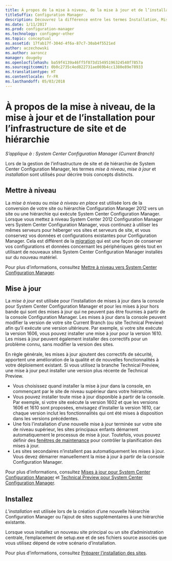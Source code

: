 ```yaml
---
title: À propos de la mise à niveau, de la mise à jour et de l’installation
titleSuffix: Configuration Manager
description: Découvrez la différence entre les termes Installation, Mise à jour et Mise à niveau, lors de la gestion de l’infrastructure Configuration Manager.
ms.date: 1/11/2017
ms.prod: configuration-manager
ms.technology: configmgr-other
ms.topic: conceptual
ms.assetid: 17fab17f-304d-4f6a-87c7-30ab4f5521ed
author: aczechowski
ms.author: aaroncz
manager: dougeby
ms.openlocfilehash: ba59f4139a46ff5f073d15495196324540f7857a
ms.sourcegitcommit: 0b0c2735c4ed822731ae069b4cc1380e89e78933
ms.translationtype: HT
ms.contentlocale: fr-FR
ms.lasthandoff: 05/03/2018
---
```

# <a name="about-upgrade-update-and-install-for-site-and-hierarchy-infrastructure"></a>À propos de la mise à niveau, de la mise à jour et de l’installation pour l’infrastructure de site et de hiérarchie

*S’applique à : System Center Configuration Manager (Current Branch)*


Lors de la gestion de l’infrastructure de site et de hiérarchie de System Center Configuration Manager, les termes *mise à niveau*, *mise à jour* et *installation* sont utilisés pour décrire trois concepts distincts.

## <a name="upgrade"></a>Mettre à niveau
La *mise à niveau* ou *mise à niveau en place* est utilisée lors de la conversion de votre site ou hiérarchie Configuration Manager 2012 vers un site ou une hiérarchie qui exécute System Center Configuration Manager.
Lorsque vous mettez à niveau System Center 2012 Configuration Manager vers System Center Configuration Manager, vous continuez à utiliser les mêmes serveurs pour héberger vos sites et serveurs de site, et vous conservez vos données et configurations existantes pour Configuration Manager.  Cela est différent de la [migration](/sccm/core/migration/migrate-data-between-hierarchies) qui est une façon de conserver vos configurations et données concernant les périphériques gérés tout en utilisant de nouveaux sites System Center Configuration Manager installés sur du nouveau matériel.

Pour plus d’informations, consultez [Mettre à niveau vers System Center Configuration Manager](/sccm/core/servers/deploy/install/upgrade-to-configuration-manager).



## <a name="update"></a>Mise à jour
La *mise à jour* est utilisée pour l’installation de mises à jour dans la console pour System Center Configuration Manager et pour les mises à jour hors bande qui sont des mises à jour qui ne peuvent pas être fournies à partir de la console Configuration Manager. Les mises à jour dans la console peuvent modifier la version de votre site Current Branch (ou site Technical Preview) afin qu’il exécute une version ultérieure. Par exemple, si votre site exécute la version 1606, vous pouvez installer une mise à jour pour la version 1610. Les mises à jour peuvent également installer des correctifs pour un problème connu, sans modifier la version des sites.      

En règle générale, les mises à jour ajoutent des correctifs de sécurité, apportent une amélioration de la qualité et de nouvelles fonctionnalités à votre déploiement existant. Si vous utilisez la branche Technical Preview, une mise à jour peut installer une version plus récente de Technical Preview.
-   Vous choisissez quand installer la mise à jour dans la console, en commençant par le site de niveau supérieur dans votre hiérarchie.
- Vous pouvez installer toute mise à jour disponible à partir de la console. Par exemple, si votre site exécute la version 1602 et que les versions 1606 et 1610 sont proposées, envisagez d’installer la version 1610, car chaque version inclut les fonctionnalités qui ont été mises à disposition dans les versions précédentes.
- Une fois l’installation d’une nouvelle mise à jour terminée sur votre site de niveau supérieur, les sites principaux enfants démarrent automatiquement le processus de mise à jour. Toutefois, vous pouvez définir des [fenêtres de maintenance](/sccm/core/servers/manage/install-in-console-updates#a-namebkmkservicewindowa-service-windows-for-site-servers) pour contrôler la planification des mises à jour.
- Les sites secondaires n’installent pas automatiquement les mises à jour. Vous devez démarrer manuellement la mise à jour à partir de la console Configuration Manager.

Pour plus d’informations, consultez [Mises à jour pour System Center Configuration Manager](/sccm/core/servers/manage/updates) et [Technical Preview pour System Center Configuration Manager](/sccm/core/get-started/technical-preview).



## <a name="install"></a>Installez
*L’installation* est utilisée lors de la création d’une nouvelle hiérarchie Configuration Manager ou l’ajout de sites supplémentaires à une hiérarchie existante.  

Lorsque vous installez un nouveau site principal ou un site d’administration centrale, l’emplacement de setup.exe et de ses fichiers source associés que vous utilisez dépend de votre scénario d’installation.

Pour plus d’informations, consultez [Préparer l’installation des sites](/sccm/core/servers/deploy/install/prepare-to-install-sites).
